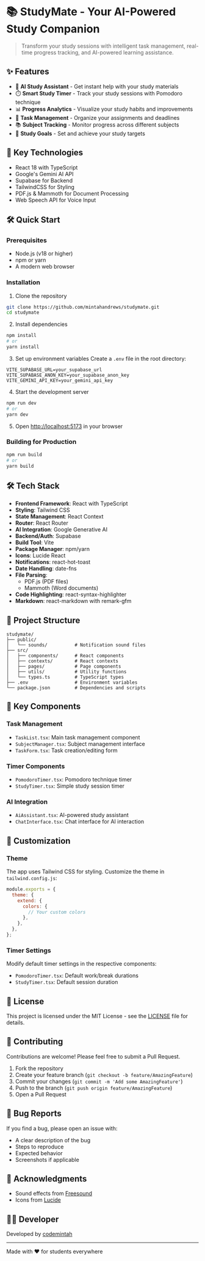 # 📚 StudyMate - Your AI-Powered Study Companion

> Transform your study sessions with intelligent task management, real-time progress tracking, and AI-powered learning assistance.

## ✨ Features

- 🤖 **AI Study Assistant** - Get instant help with your study materials
- ⏱️ **Smart Study Timer** - Track your study sessions with Pomodoro technique
- 📊 **Progress Analytics** - Visualize your study habits and improvements
- 📝 **Task Management** - Organize your assignments and deadlines
- 📚 **Subject Tracking** - Monitor progress across different subjects
- 🎯 **Study Goals** - Set and achieve your study targets

## 🚀 Key Technologies

- React 18 with TypeScript
- Google's Gemini AI API
- Supabase for Backend
- TailwindCSS for Styling
- PDF.js & Mammoth for Document Processing
- Web Speech API for Voice Input

## 🛠️ Quick Start

### Prerequisites

- Node.js (v18 or higher)
- npm or yarn
- A modern web browser

### Installation

1. Clone the repository

```bash
git clone https://github.com/mintahandrews/studymate.git
cd studymate
```

2. Install dependencies

```bash
npm install
# or
yarn install
```

3. Set up environment variables
   Create a `.env` file in the root directory:

```env
VITE_SUPABASE_URL=your_supabase_url
VITE_SUPABASE_ANON_KEY=your_supabase_anon_key
VITE_GEMINI_API_KEY=your_gemini_api_key
```

4. Start the development server

```bash
npm run dev
# or
yarn dev
```

5. Open [http://localhost:5173](http://localhost:5173) in your browser

### Building for Production

```bash
npm run build
# or
yarn build
```

## 🛠️ Tech Stack

- **Frontend Framework**: React with TypeScript
- **Styling**: Tailwind CSS
- **State Management**: React Context
- **Router**: React Router
- **AI Integration**: Google Generative AI
- **Backend/Auth**: Supabase
- **Build Tool**: Vite
- **Package Manager**: npm/yarn
- **Icons**: Lucide React
- **Notifications**: react-hot-toast
- **Date Handling**: date-fns
- **File Parsing**:
  - PDF.js (PDF files)
  - Mammoth (Word documents)
- **Code Highlighting**: react-syntax-highlighter
- **Markdown**: react-markdown with remark-gfm

## 📁 Project Structure

```
studymate/
├── public/
│   └── sounds/          # Notification sound files
├── src/
│   ├── components/      # React components
│   ├── contexts/        # React contexts
│   ├── pages/           # Page components
│   ├── utils/           # Utility functions
│   └── types.ts         # TypeScript types
├── .env                 # Environment variables
└── package.json         # Dependencies and scripts
```

## 🔑 Key Components

### Task Management

- `TaskList.tsx`: Main task management component
- `SubjectManager.tsx`: Subject management interface
- `TaskForm.tsx`: Task creation/editing form

### Timer Components

- `PomodoroTimer.tsx`: Pomodoro technique timer
- `StudyTimer.tsx`: Simple study session timer

### AI Integration

- `AiAssistant.tsx`: AI-powered study assistant
- `ChatInterface.tsx`: Chat interface for AI interaction

## 🎨 Customization

### Theme

The app uses Tailwind CSS for styling. Customize the theme in `tailwind.config.js`:

```javascript
module.exports = {
  theme: {
    extend: {
      colors: {
        // Your custom colors
      },
    },
  },
};
```

### Timer Settings

Modify default timer settings in the respective components:

- `PomodoroTimer.tsx`: Default work/break durations
- `StudyTimer.tsx`: Default session duration

## 📝 License

This project is licensed under the MIT License - see the [LICENSE](licensee.md) file for details.

## 🤝 Contributing

Contributions are welcome! Please feel free to submit a Pull Request.

1. Fork the repository
2. Create your feature branch (`git checkout -b feature/AmazingFeature`)
3. Commit your changes (`git commit -m 'Add some AmazingFeature'`)
4. Push to the branch (`git push origin feature/AmazingFeature`)
5. Open a Pull Request

## 🐛 Bug Reports

If you find a bug, please open an issue with:

- A clear description of the bug
- Steps to reproduce
- Expected behavior
- Screenshots if applicable

## 🙏 Acknowledgments

- Sound effects from [Freesound](https://freesound.org/)
- Icons from [Lucide](https://lucide.dev/)

## 👨‍💻 Developer

Developed by [codemintah](https://github.com/mintahandrews)

---

Made with ❤️ for students everywhere
